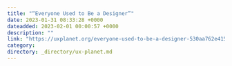 ```yaml
---
title: "“Everyone Used to Be a Designer”"
date: 2023-01-31 08:33:28 +0000
dateadded: 2023-02-01 00:00:57 +0000
description: ""
link: "https://uxplanet.org/everyone-used-to-be-a-designer-530aa762e415?source=rss----819cc2aaeee0---4"
category:
directory: _directory/ux-planet.md
---
```


